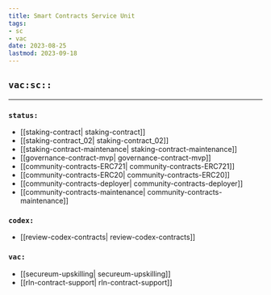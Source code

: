 ```yaml
---
title: Smart Contracts Service Unit
tags:
- sc
- vac
date: 2023-08-25
lastmod: 2023-09-18
---
```


## `vac:sc::`
---

### `status:`
* [[staking-contract| staking-contract]]
* [[staking-contract_02| staking-contract_02]]
* [[staking-contract-maintenance| staking-contract-maintenance]]
* [[governance-contract-mvp| governance-contract-mvp]]
* [[community-contracts-ERC721| community-contracts-ERC721]]
* [[community-contracts-ERC20| community-contracts-ERC20]]
* [[community-contracts-deployer| community-contracts-deployer]]
* [[community-contracts-maintenance| community-contracts-maintenance]]

### `codex:`
* [[review-codex-contracts| review-codex-contracts]]

### `vac:`
* [[secureum-upskilling| secureum-upskilling]]
* [[rln-contract-support| rln-contract-support]]

